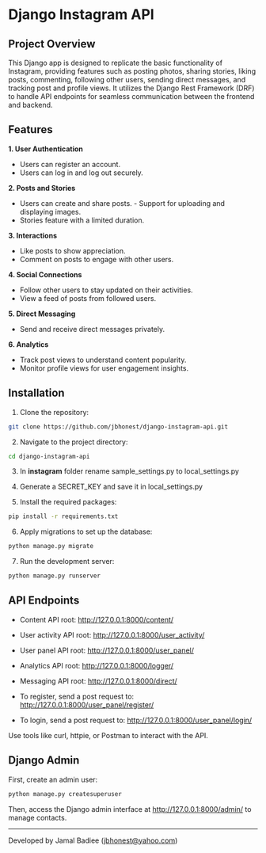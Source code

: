 # Django Instagram API
## Project Overview
This Django app is designed to replicate the basic functionality of Instagram, providing features such as posting photos, sharing stories, liking posts, commenting, following other users, sending direct messages, and tracking post and profile views. It utilizes the Django Rest Framework (DRF) to handle API endpoints for seamless communication between the frontend and backend.

## Features

**1. User Authentication**
   - Users can register an account.
   - Users can log in and log out securely.

**2. Posts and Stories**
   - Users can create and share posts.
    - Support for uploading and displaying images.
   - Stories feature with a limited duration.
  
**3. Interactions**
   - Like posts to show appreciation.
   - Comment on posts to engage with other users.
  
**4. Social Connections**
  - Follow other users to stay updated on their activities.
  - View a feed of posts from followed users.
  
**5. Direct Messaging**
  - Send and receive direct messages privately.

**6. Analytics**
- Track post views to understand content popularity.
- Monitor profile views for user engagement insights.


## Installation
1. Clone the repository:
```bash
git clone https://github.com/jbhonest/django-instagram-api.git
```

2. Navigate to the project directory:

```bash
cd django-instagram-api
```

3. In **instagram** folder rename sample_settings.py to local_settings.py

4. Generate a SECRET_KEY and save it in local_settings.py

5. Install the required packages:

```bash
pip install -r requirements.txt
```

6. Apply migrations to set up the database:
```bash
python manage.py migrate
```

7. Run the development server:
```bash
python manage.py runserver
```


## API Endpoints
* Content API root: http://127.0.0.1:8000/content/
* User activity API root: http://127.0.0.1:8000/user_activity/
* User panel API root: http://127.0.0.1:8000/user_panel/
* Analytics API root: http://127.0.0.1:8000/logger/

* Messaging API root: http://127.0.0.1:8000/direct/

* To register, send a post request to: http://127.0.0.1:8000/user_panel/register/

* To login, send a post request to: http://127.0.0.1:8000/user_panel/login/

Use tools like curl, httpie, or Postman to interact with the API.



## Django Admin
First, create an admin user:
```bash
python manage.py createsuperuser
```
Then, access the Django admin interface at http://127.0.0.1:8000/admin/ to manage contacts.


---
Developed by Jamal Badiee (jbhonest@yahoo.com)